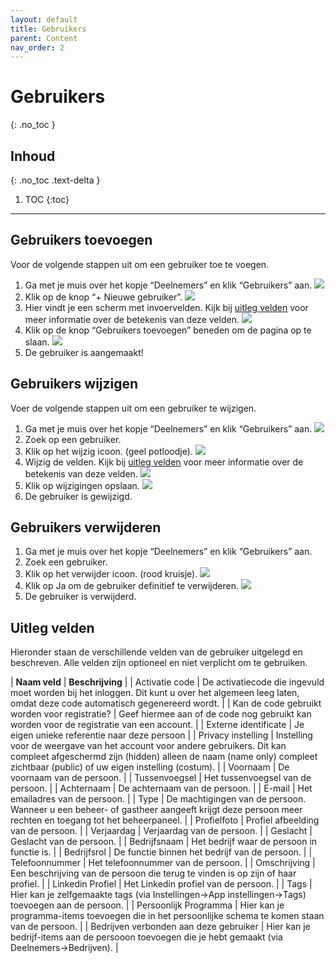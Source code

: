 ```yaml
---
layout: default
title: Gebruikers
parent: Content
nav_order: 2
---
```


# Gebruikers
{: .no_toc }

## Inhoud
{: .no_toc .text-delta }

1. TOC
{:toc}

---

## Gebruikers toevoegen
Voor de volgende stappen uit om een gebruiker toe te voegen.

1. Ga met je muis over het kopje “Deelnemers” en klik “Gebruikers” aan.
![](/assets/screenshots/users1.png)
2. Klik op de knop “+ Nieuwe gebruiker”.
![](/assets/screenshots/users2.png)
3. Hier vindt je een scherm met invoervelden. Kijk bij [uitleg velden](#uitleg-velden) voor meer informatie over de betekenis van deze velden.
![](/assets/screenshots/users3.png)
4. Klik op de knop “Gebruikers toevoegen” beneden om de pagina op te slaan.
![](/assets/screenshots/users4.png)
5. De gebruiker is aangemaakt!

## Gebruikers wijzigen
Voer de volgende stappen uit om een gebruiker te wijzigen.

1. Ga met je muis over het kopje “Deelnemers” en klik “Gebruikers” aan.
![](/assets/screenshots/users1.png)
2. Zoek op een gebruiker.
3. Klik op het wijzig icoon. (geel potloodje).
![](/assets/screenshots/users6.png)
4. Wijzig de velden. Kijk bij [uitleg velden](#uitleg-velden) voor meer informatie over de betekenis van deze velden.
![](/assets/screenshots/users3.png)
5. Klik op wijzigingen opslaan.
![](/assets/screenshots/users7.png)
6. De gebruiker is gewijzigd.

## Gebruikers verwijderen

1. Ga met je muis over het kopje “Deelnemers” en klik “Gebruikers” aan.
2. Zoek een gebruiker.
3. Klik op het verwijder icoon. (rood kruisje).
![](/assets/screenshots/users5.png)
4. Klik op Ja om de gebruiker definitief te verwijderen.
![](/assets/screenshots/users8.png)
5. De gebruiker is verwijderd.

## Uitleg velden

Hieronder staan de verschillende velden van de gebruiker uitgelegd en beschreven. Alle velden zijn optioneel en niet verplicht om te gebruiken.

| **Naam veld**                 | **Beschrijving**                                             |
| Activatie code                     | De activatiecode die ingevuld moet worden bij het inloggen. Dit kunt u over het algemeen leeg laten, omdat deze code automatisch gegenereerd wordt. |
| Kan de code gebruikt worden voor registratie?  | Geef hiermee aan of de code nog gebruikt kan worden voor de registratie van een account. |
| Externe identificate                            | Je eigen unieke referentie naar deze persoon                                    |
| Privacy instelling                     | Instelling voor de weergave van het account voor andere gebruikers. Dit kan compleet afgeschermd zijn (hidden) alleen de naam (name only) compleet zichtbaar (public) of uw eigen instelling (costum). |
| Voornaam                            | De voornaam van de persoon.                                     |
| Tussenvoegsel                         | Het tussenvoegsel van de persoon.                               |
| Achternaam                          | De achternaam van de persoon.                                   |
| E-mail                              | Het emailadres van de persoon.                                       |
| Type                                | De machtigingen van de persoon. Wanneer u een beheer- of gastheer aangeeft krijgt deze persoon meer rechten en toegang tot het beheerpaneel. |
| Profielfoto                       | Profiel afbeelding van de persoon.                              |
| Verjaardag                            | Verjaardag van de persoon.                                      |
| Geslacht                            | Geslacht van de persoon.                                        |
| Bedrijfsnaam                        | Het bedrijf waar de persoon in functie is.                 |
| Bedrijfsrol                       | De functie binnen het bedrijf van de persoon.              |
| Telefoonnummer                      | Het telefoonnummer van de persoon.                              |
| Omschrijving                         | Een beschrijving van de persoon die terug te vinden is op zijn of haar profiel. |
| Linkedin Profiel                    | Het Linkedin profiel van de persoon.                            |
| Tags                                | Hier kan je zelfgemaakte tags (via Instellingen->App instellingen->Tags) toevoegen aan de persoon. |
| Persoonlijk Programma                    | Hier kan je programma-items toevoegen die in het persoonlijke schema te komen staan van de persoon. |
| Bedrijven verbonden aan deze gebruiker | Hier kan je bedrijf-items aan de persooon toevoegen die je hebt gemaakt (via Deelnemers->Bedrijven). |